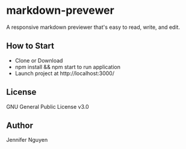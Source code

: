 # markdown-prevewer
A responsive markdown previewer that's easy to read, write, and edit.

## How to Start
- Clone or Download
- npm install && npm start to run application
- Launch project at http://localhost:3000/

## License
GNU General Public License v3.0

## Author
Jennifer Nguyen